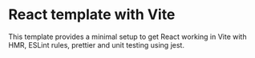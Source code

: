 # React template with Vite

This template provides a minimal setup to get React working in Vite with HMR, ESLint rules, prettier and unit testing using jest.
